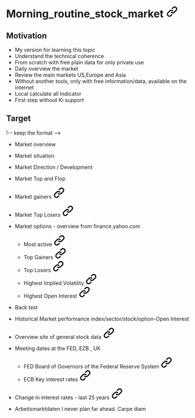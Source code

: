 # Morning_routine_stock_market [![alt text][1]](./README.md)
<!-- keep the format -->
## Motivation
<!-- keep the format -->
- My version for learning this topic
- Understand the technical coherence
- From scratch with free plain data for only private use
- Daily overview the market
- Review the main markets US,Europe and Asia
- Without another tools, only with free information/data, available on the internet
- Local calculate all Indicator
- First step without Ki support
<!-- keep the format -->
## Target
!-- keep the format -->
- Market overview
- Market situation
- Market Direction / Development
- Market Top and Flop
- Market gainers [![alt text][1]](https://finance.yahoo.com/markets/stocks/gainers/)
- Market Top Losers [![alt text][1]](https://finance.yahoo.com/markets/stocks/losers/)
- Market options - overview from finance.yahoo.com

  - Most active [![alt text][1]](https://finance.yahoo.com/markets/options/most-active/)
  - Top Gainers [![alt text][1]](https://finance.yahoo.com/markets/options/gainers/)
  - Top Losers [![alt text][1]](https://finance.yahoo.com/markets/options/losers/)
  - Highest Implied Volatility  [![alt text][1]](https://finance.yahoo.com/markets/options/highest-implied-volatility/)
  - Highest Open Interest [![alt text][1]](https://finance.yahoo.com/markets/options/highest-implied-volatility/)

- Back test
- Historical Market performance index/sector/stock/option-Open Interest
- Overview site of general stock data [![alt text][1]](https://fred.stlouisfed.org/tags/series?addgraph2=&pageID=1&ob=pv&od=desc&t=europe%3Binterest+rate&et=)
- Meeting dates at the FED, EZB , UK

  - FED Board of Governors of the Federal Reserve System [![alt text][1]](https://www.federalreserve.gov/monetarypolicy/fomccalendars.htm)
  - ECB Key interest rates  [![alt text][1]](https://www.ecb.europa.eu/stats/policy_and_exchange_rates/key_ecb_interest_rates/html/index.en.html)
- Change in interest rates - last 25 years [![alt text][1]](https://duckduckgo.com/?q=Change+in+interest+rates&t=vivaldi&atb=v484-1&ia=web)
- Arbeitsmarktdaten
I never plan far ahead. Carpe diam

<!-- Link sign - Don't Found a better way :-( - You know a better method? - send me a email -->
[1]: ./img/link_symbol.svg
<!-- keep the format -->